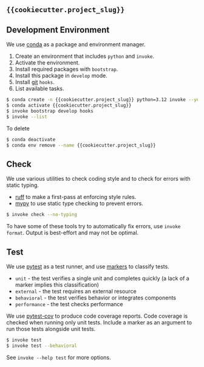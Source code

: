 ## `{{cookiecutter.project_slug}}`

## Development Environment

We use [conda](https://conda.io/) as a package and environment manager.

1. Create an environment that includes `python` and `invoke`.
2. Activate the environment.
3. Install required packages with `bootstrap`.
4. Install this package in `develop` mode.
5. Install [git](https://git-scm.com/) `hooks`.
6. List available tasks.

```sh
$ conda create -n {{cookiecutter.project_slug}} python=3.12 invoke --yes
$ conda activate {{cookiecutter.project_slug}}
$ invoke bootstrap develop hooks
$ invoke --list
```

To delete

```sh
$ conda deactivate
$ conda env remove --name {{cookiecutter.project_slug}}
```

## Check

We use various utilities to check coding style and to check for errors with static typing.

* [ruff](https://docs.astral.sh/ruff/) to make a first-pass at enforcing style rules.
* [mypy](http://www.mypy-lang.org/) to use static type checking to prevent errors.

```sh
$ invoke check --no-typing
```

To have some of these tools try to automatically fix errors, use `invoke format`. Output is best-effort and may not be
optimal.

## Test

We use [pytest](https://pytest.org/) as a test runner, and use [markers](https://docs.pytest.org/en/latest/mark.html) to
classify tests.

* `unit` - the test verifies a single unit and completes quickly (a lack of a marker implies this classification)
* `external` - the test requires an external resource
* `behavioral` - the test verifies behavior or integrates components
* `performance` - the test checks performance

We use [pytest-cov](https://pytest-cov.readthedocs.io/en/latest/) to produce code coverage reports. Code coverage is
checked when running only unit tests. Include a marker as an argument to run those tests alongside unit tests.

```sh
$ invoke test
$ invoke test --behavioral
```

See `invoke --help test` for more options.